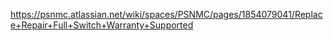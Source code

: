 
https://psnmc.atlassian.net/wiki/spaces/PSNMC/pages/1854079041/Replace+Repair+Full+Switch+Warranty+Supported


